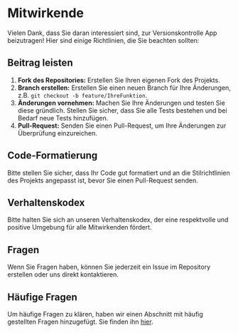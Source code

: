 # Mitwirkende

Vielen Dank, dass Sie daran interessiert sind, zur Versionskontrolle App beizutragen! Hier sind einige Richtlinien, die Sie beachten sollten:

## Beitrag leisten
1. **Fork des Repositories:** Erstellen Sie Ihren eigenen Fork des Projekts.
2. **Branch erstellen:** Erstellen Sie einen neuen Branch für Ihre Änderungen, z.B. `git checkout -b feature/IhreFunktion`.
3. **Änderungen vornehmen:** Machen Sie Ihre Änderungen und testen Sie diese gründlich. Stellen Sie sicher, dass Sie alle Tests bestehen und bei Bedarf neue Tests hinzufügen.
4. **Pull-Request:** Senden Sie einen Pull-Request, um Ihre Änderungen zur Überprüfung einzureichen.

## Code-Formatierung
Bitte stellen Sie sicher, dass Ihr Code gut formatiert und an die Stilrichtlinien des Projekts angepasst ist, bevor Sie einen Pull-Request senden.

## Verhaltenskodex
Bitte halten Sie sich an unseren Verhaltenskodex, der eine respektvolle und positive Umgebung für alle Mitwirkenden fördert.

## Fragen
Wenn Sie Fragen haben, können Sie jederzeit ein Issue im Repository erstellen oder uns direkt kontaktieren.

## Häufige Fragen
Um häufige Fragen zu klären, haben wir einen Abschnitt mit häufig gestellten Fragen hinzugefügt. Sie finden ihn [hier](https://example.com/faq).